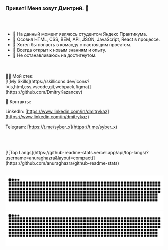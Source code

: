 ### Привет! Меня зовут Дмитрий. 👋
<br />  
<br />  

- 🔭 На данный момент являюсь студентом Яндекс Практикума.
- 🌱 Осовил HTML, CSS, BEM, API, JSON, JavaScript, React в процессе.
- 👯 Хотел бы попасть в команду с настоящим проектом.
- 📖 Всегда открыт к новым знаниям и опыту.
- 🏃 Не останавливаюсь на достигнутом.
<br />
<br />
🧑‍🏭 Мой стек:
<br />  
[![My Skills](https://skillicons.dev/icons?i=js,html,css,vscode,git,webpack,figma)](https://github.com/DmitryKazancev)  

<br />  

📔 Контакты:  

LinkedIn: [https://www.linkedin.com/in/dmitrykaz](https://www.linkedin.com/in/dmitrykaz)  

Telegram: [https://t.me/syber_x](https://t.me/syber_x)  

<br />  
<br />
<br />
<!---Для компактной версии-->
[![Top Langs](https://github-readme-stats.vercel.app/api/top-langs/?username=anuraghazra&layout=compact)](https://github.com/anuraghazra/github-readme-stats)  
<br />
<br />

![github contribution grid snake animation](https://raw.githubusercontent.com/teuchezh/teuchezh/output/github-contribution-grid-snake-dark.svg#gh-dark-mode-only)![github contribution grid snake animation](https://raw.githubusercontent.com/teuchezh/teuchezh/output/github-contribution-grid-snake.svg#gh-light-mode-only)
